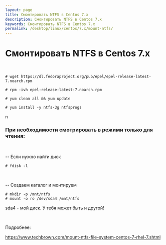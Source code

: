```yaml
---
layout: page
title: Смонтировать NTFS в Centos 7.x
description: Смонтировать NTFS в Centos 7.x
keywords: Смонтировать NTFS в Centos 7.x
permalink: /desktop/linux/centos/7.x/mount-ntfs/
---
```


# Смонтировать NTFS в Centos 7.x

<br/>

    # wget https://dl.fedoraproject.org/pub/epel/epel-release-latest-7.noarch.rpm

    # rpm -ivh epel-release-latest-7.noarch.rpm

    # yum clean all && yum update

    # yum install -y ntfs-3g ntfsprogs

n
<br/>

### При необходимости смотрировать в режими только для чтения:

<br/>

-- Если нужно найти диск

    # fdisk -l

<br/>

-- Создаем каталог и монтируем

    # mkdir -p /mnt/ntfs
    # mount -o ro /dev/sda4 /mnt/ntfs

sda4 - мой диск. У тебя может быть и другой!

<br/>

Подробнее:

https://www.techbrown.com/mount-ntfs-file-system-centos-7-rhel-7.shtml
